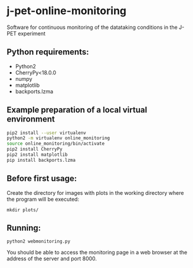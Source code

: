 # j-pet-online-monitoring
Software for continuous monitoring of the datataking conditions in the J-PET experiment

## Python requirements:
* Python2
* CherryPy<18.0.0
* numpy
* matplotlib
* backports.lzma

## Example preparation of a local virtual environment
```sh
pip2 install --user virtualenv
python2 -m virtualenv online_monitoring
source online_monitoring/bin/activate
pip2 install CherryPy
pip2 install matplotlib
pip install backports.lzma
```

## Before first usage:
Create the directory for images with plots in the working directory where the program will be executed:

`mkdir plots/`

## Running:
`python2 webmonitoring.py`

You should be able to access the monitoring page in a web browser at the address of the server and port 8000.    

